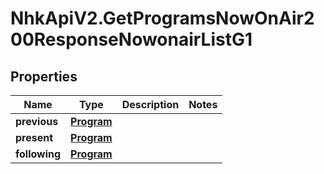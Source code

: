 # NhkApiV2.GetProgramsNowOnAir200ResponseNowonairListG1

## Properties

Name | Type | Description | Notes
------------ | ------------- | ------------- | -------------
**previous** | [**Program**](Program.md) |  | 
**present** | [**Program**](Program.md) |  | 
**following** | [**Program**](Program.md) |  | 


